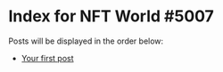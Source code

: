# Index for NFT World #5007
Posts will be displayed in the order below:

- [Your first post](./001-first.md)


